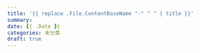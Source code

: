 ```yaml
---
title: '{{ replace .File.ContentBaseName "-" " " | title }}'
summary: 
date: {{ .Date }}
categories: 未分类
draft: true
---
```

